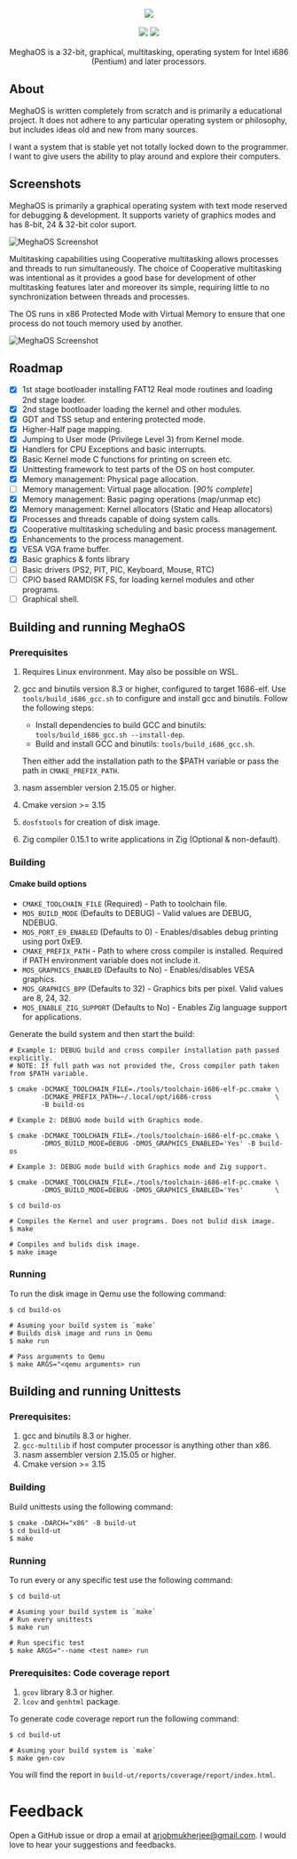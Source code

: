 <p align="center">
    <img src="/docs/images/moslogo.svg"/>
    <br/>
    <br/>
    <img src="https://github.com/coderarjob/meghaos-x86/actions/workflows/utbuild.yaml/badge.svg"/>
    <img src="https://github.com/coderarjob/meghaos-x86/actions/workflows/osbuild.yaml/badge.svg"/>
    <br/>
    <br/>
    MeghaOS is a 32-bit, graphical, multitasking, operating system for Intel i686 (Pentium) and later processors.
</p>

## About

MeghaOS is written completely from scratch and is primarily a educational project. It does not
adhere to any particular operating system or philosophy, but includes ideas old and new from many
sources.

I want a system that is stable yet not totally locked down to the programmer. I want to give users
the ability to play around and explore their computers.

## Screenshots

MeghaOS is primarily a graphical operating system with text mode reserved for debugging &
development. It supports variety of graphics modes and has 8-bit, 24 & 32-bit color suport.

![MeghaOS Screenshot](/docs/images/meghaos_gui0.gif)

Multitasking capabilities using Cooperative multitasking allows processes and threads to run
simultaneously. The choice of Cooperative multitasking was intentional as it provides a good base
for development of other multitasking features later and moreover its simple, requiring little to no
synchronization between threads and processes.

The OS runs in x86 Protected Mode with Virtual Memory to ensure that one process do not touch memory
used by another.

![MeghaOS Screenshot](/docs/images/meghaos_panic.png)

## Roadmap

- [X] 1st stage bootloader installing FAT12 Real mode routines and loading 2nd stage loader.
- [X] 2nd stage bootloader loading the kernel and other modules.
- [X] GDT and TSS setup and entering protected mode.
- [X] Higher-Half page mapping.
- [X] Jumping to User mode (Privilege Level 3) from Kernel mode.
- [X] Handlers for CPU Exceptions and basic interrupts.
- [X] Basic Kernel mode C functions for printing on screen etc.
- [X] Unittesting framework to test parts of the OS on host computer.
- [X] Memory management: Physical page allocation.
- [ ] Memory management: Virtual page allocation. [*90% complete*]
- [X] Memory management: Basic paging operations (map/unmap etc)
- [X] Memory management: Kernel allocators (Static and Heap allocators)
- [X] Processes and threads capable of doing system calls.
- [X] Cooperative multitasking scheduling and basic process management.
- [X] Enhancements to the process management.
- [X] VESA VGA frame buffer.
- [X] Basic graphics & fonts library
- [ ] Basic drivers (PS2, PIT, PIC, Keyboard, Mouse, RTC)
- [ ] CPIO based RAMDISK FS, for loading kernel modules and other programs.
- [ ] Graphical shell.

## Building and running MeghaOS

### Prerequisites

1. Requires Linux environment. May also be possible on WSL.
2. gcc and binutils version 8.3 or higher, configured to target 1686-elf.
   Use `tools/build_i686_gcc.sh` to configure and install gcc and binutils. Follow the following
   steps:

   * Install dependencies to build GCC and binutils:  `tools/build_i686_gcc.sh --install-dep`.
   * Build and install GCC and binutils: `tools/build_i686_gcc.sh`.

   Then either add the installation path to the $PATH variable or pass the path in
   `CMAKE_PREFIX_PATH`.
3. nasm assembler version 2.15.05 or higher.
4. Cmake version >= 3.15
5. `dosfstools` for creation of disk image.
6. Zig compiler 0.15.1 to write applications in Zig (Optional & non-default).

### Building

#### Cmake build options

* `CMAKE_TOOLCHAIN_FILE` (Required) - Path to toolchain file.
* `MOS_BUILD_MODE` (Defaults to DEBUG) - Valid values are DEBUG, NDEBUG.
* `MOS_PORT_E9_ENABLED` (Defaults to 0) - Enables/disables debug printing using port 0xE9.
* `CMAKE_PREFIX_PATH` - Path to where cross compiler is installed. Required if PATH environment
    variable does not include it.
* `MOS_GRAPHICS_ENABLED` (Defaults to No) - Enables/disables VESA graphics.
* `MOS_GRAPHICS_BPP` (Defaults to 32) - Graphics bits per pixel. Valid values are 8, 24, 32.
* `MOS_ENABLE_ZIG_SUPPORT` (Defaults to No) - Enables Zig language support for applications.

Generate the build system and then start the build:
```
# Example 1: DEBUG build and cross compiler installation path passed explicitly.
# NOTE: If full path was not provided the, Cross compiler path taken from $PATH variable.

$ cmake -DCMAKE_TOOLCHAIN_FILE=./tools/toolchain-i686-elf-pc.cmake \
        -DCMAKE_PREFIX_PATH=~/.local/opt/i686-cross                \
        -B build-os

# Example 2: DEBUG mode build with Graphics mode.

$ cmake -DCMAKE_TOOLCHAIN_FILE=./tools/toolchain-i686-elf-pc.cmake \
        -DMOS_BUILD_MODE=DEBUG -DMOS_GRAPHICS_ENABLED='Yes' -B build-os

# Example 3: DEBUG mode build with Graphics mode and Zig support.

$ cmake -DCMAKE_TOOLCHAIN_FILE=./tools/toolchain-i686-elf-pc.cmake \
        -DMOS_BUILD_MODE=DEBUG -DMOS_GRAPHICS_ENABLED='Yes'        \
```

```
$ cd build-os

# Compiles the Kernel and user programs. Does not bulid disk image.
$ make

# Compiles and bulids disk image.
$ make image
```

### Running

To run the disk image in Qemu use the following command:

```
$ cd build-os

# Asuming your build system is `make`
# Builds disk image and runs in Qemu
$ make run

# Pass arguments to Qemu
$ make ARGS="<qemu arguments> run
```
## Building and running Unittests

### Prerequisites:

1. gcc and binutils 8.3 or higher.
2. `gcc-multilib` if host computer processor is anything other than x86.
3. nasm assembler version 2.15.05 or higher.
4. Cmake version >= 3.15

### Building

Build unittests using the following command:
```
$ cmake -DARCH="x86" -B build-ut
$ cd build-ut
$ make
```
### Running

To run every or any specific test use the following command:
```
$ cd build-ut

# Asuming your build system is `make`
# Run every unittests
$ make run

# Run specific test
$ make ARGS="--name <test name> run

```
### Prerequisites: Code coverage report

1. `gcov` library 8.3 or higher.
2. `lcov` and `genhtml` package.

To generate code coverage report run the following command:
```
$ cd build-ut

# Asuming your build system is `make`
$ make gen-cov
```

You will find the report in `build-ut/reports/coverage/report/index.html`.

# Feedback

Open a GitHub issue or drop a email at arjobmukherjee@gmail.com. I would love to hear your
suggestions and feedbacks.
